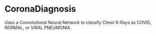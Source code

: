 # CoronaDiagnosis
Uses a Convolutional Neural Network to classify Chest X-Rays as COVID, NORMAL, or VIRAL PNEUMONIA.
